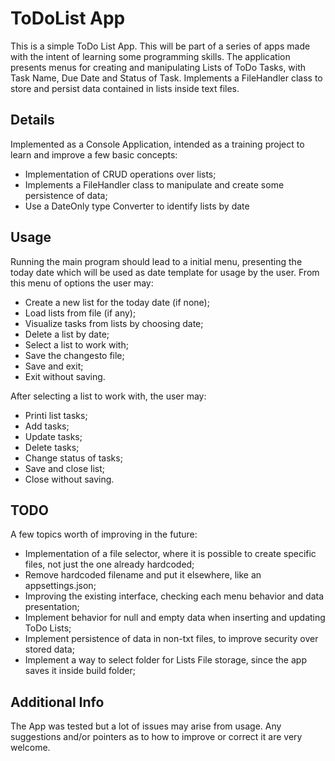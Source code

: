# ToDoList App

This is a simple ToDo List App.
This will be part of a series of apps made with the intent of learning some programming skills. The application presents menus for creating and manipulating Lists of ToDo Tasks, with Task Name, Due Date and Status of Task.
Implements a FileHandler class to store and persist data contained in lists inside text files.

## Details

Implemented as a Console Application, intended as a training project to learn and improve a few basic concepts:
- Implementation of CRUD operations over lists;
- Implements a FileHandler class to manipulate and create some persistence of data;
- Use a DateOnly type Converter to identify lists by date

## Usage

Running the main program should lead to a initial menu, presenting the today date which will be used as date template for usage by the user. From this menu of options the user may:
- Create a new list for the today date (if none);
- Load lists from file (if any);
- Visualize tasks from lists by choosing date;
- Delete a list by date;
- Select a list to work with;
- Save the changesto file;
- Save and exit;
- Exit without saving.

After selecting a list to work with, the user may:
- Printi list tasks;
- Add tasks;
- Update tasks;
- Delete tasks;
- Change status of tasks;
- Save and close list;
- Close without saving.

## TODO

A few topics worth of improving in the future:
- Implementation of a file selector, where it is possible to create specific files, not just the one already hardcoded;
- Remove hardcoded filename and put it elsewhere, like an appsettings.json;
- Improving the existing interface, checking each menu behavior and data presentation;
- Implement behavior for null and empty data when inserting and updating ToDo Lists;
- Implement persistence of data in non-txt files, to improve security over stored data;
- Implement a way to select folder for Lists File storage, since the app saves it inside build folder;

## Additional Info

The App was tested but a lot of issues may arise from usage. Any suggestions and/or pointers as to how to improve or correct it are very welcome.
